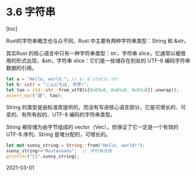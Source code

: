 
# 3.6 字符串
[toc]

Rust的字符串概念也与众不同，Rust 中主要有两种字符串类型：String 和 &str。

其实Rust 的核心语言中只有一种字符串类型：str，字符串 slice，它通常以被借用的形式出现，&str。字符串 slice：它们是一些储存在别处的 UTF-8 编码字符串数据的引用。

```rust
let a = "Hello, world."; // a: &'static str 
let b: &str = "こんにちは, 世界!";
let tao = std::str::from_utf8(&[0xE9u8, 0x81u8, 0x93u8]).unwrap();
assert_eq!("道", tao);

```
String 的类型是由标准库提供的，而没有写进核心语言部分，它是可增长的、可变的、有所有权的、UTF-8 编码的字符串类型。

String 被存储为由字节组成的 vector（Vec<u8>），但保证了它一定是一个有效的 UTF-8 序列。String 是堆分配的，可增长的。

```rust
let mut sunny_string = String::from("Hello, world!");
sunny_string+="Rustaceans";  // 字符串连接
println!("{}",sunny_string);
```
2021-03-01